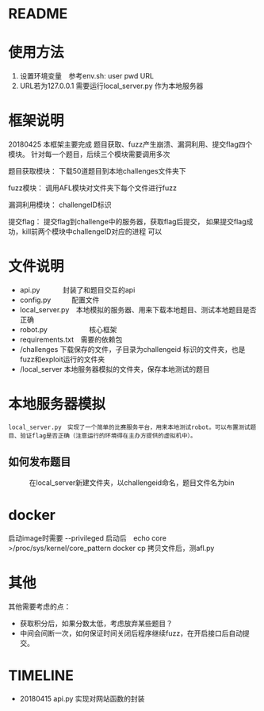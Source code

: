 # README
# 使用方法
1. 设置环境变量　参考env.sh: user pwd URL
2. URL若为127.0.0.1 需要运行local_server.py 作为本地服务器



# 框架说明
20180425 本框架主要完成 题目获取、fuzz产生崩溃、漏洞利用、提交flag四个模块。
针对每一个题目，后续三个模块需要调用多次

题目获取模块：
    下载50道题目到本地challenges文件夹下

fuzz模块：
    调用AFL模块对文件夹下每个文件进行fuzz


漏洞利用模块：
    challengeID标识

提交flag：
    提交flag到challenge中的服务器，获取flag后提交，
    如果提交flag成功，kill前两个模块中challengeID对应的进程
        可以


# 文件说明
- api.py   　　　封装了和题目交互的api
- config.py　　　配置文件
- local_server.py　本地模拟的服务器、用来下载本地题目、测试本地题目是否正确
- robot.py　　　　　　核心框架
- requirements.txt　需要的依赖包
- /challenges   下载保存的文件，子目录为challengeid 标识的文件夹，也是fuzz和exploit运行的文件夹
- /local_server 本地服务器模拟的文件夹，保存本地测试的题目

# 本地服务器模拟
    local_server.py　实现了一个简单的比赛服务平台，用来本地测试robot。可以布置测试题目、验证flag是否正确（注意运行的环境得在主办方提供的虚拟机中）。
## 如何发布题目
　　　在local_server新建文件夹，以challengeid命名，题目文件名为bin

# docker
启动image时需要 --privileged
启动后　echo core >/proc/sys/kernel/core_pattern
docker cp 拷贝文件后，测afl.py






# 其他　
其他需要考虑的点：
- 获取积分后，如果分数太低，考虑放弃某些题目？
- 中间会间断一次，如何保证时间关闭后程序继续fuzz，在开启接口后自动提交。




# TIMELINE
- 20180415 api.py 实现对网站函数的封装
